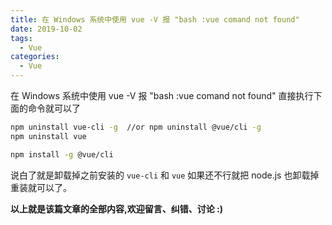 ```yaml
---
title: 在 Windows 系统中使用 vue -V 报 "bash :vue comand not found"
date: 2019-10-02
tags:
  - Vue
categories:
  - Vue
---
```


在 Windows 系统中使用 vue -V 报 "bash :vue comand not found" 直接执行下面的命令就可以了

```bash
npm uninstall vue-cli -g  //or npm uninstall @vue/cli -g
npm uninstall vue

npm install -g @vue/cli

```

说白了就是卸载掉之前安装的 `vue-cli` 和 `vue`
如果还不行就把 node.js 也卸载掉重装就可以了。

**以上就是该篇文章的全部内容,欢迎留言、纠错、讨论 :)**
